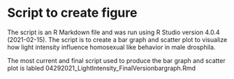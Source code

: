 # Script to create figure

The script is an R Markdown file and was run using R Studio version 4.0.4 (2021-02-15).
The script is to create a bar graph and scatter plot to visualize how light intensity
influence homosexual like behavior in male drosphila.

The most current and final script used to produce the bar graph and scatter plot is labled
04292021_LightIntensity_FinalVersionbargraph.Rmd

